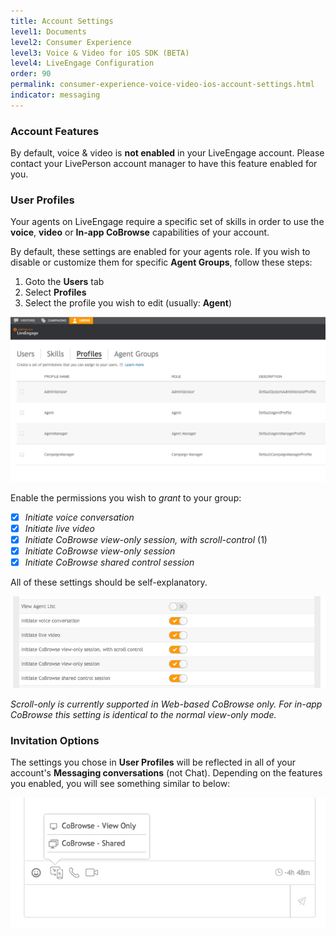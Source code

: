```yaml
---
title: Account Settings
level1: Documents
level2: Consumer Experience
level3: Voice & Video for iOS SDK (BETA)
level4: LiveEngage Configuration
order: 90
permalink: consumer-experience-voice-video-ios-account-settings.html
indicator: messaging
---
```


### Account Features
By default, voice & video is **not enabled** in your LiveEngage account. Please contact your LivePerson account manager to have this feature enabled for you.


### User Profiles

Your agents on LiveEngage require a specific set of skills in order to use the **voice**, **video** or **In-app CoBrowse** capabilities of your account.

By default, these settings are enabled for your agents role. If you wish to disable or customize them for specific **Agent Groups**, follow these steps:

  1. Goto the **Users** tab
  2. Select **Profiles**
  3. Select the profile you wish to edit (usually: **Agent**)


![Profiles1](img/le_profiles_01.png)

Enable the permissions you wish to _grant_ to your group:

  * [x] _Initiate voice conversation_
  * [x] _Initiate live video_
  * [x] _Initiate CoBrowse view-only session, with scroll-control_ (1)
  * [x] _Initiate CoBrowse view-only session_
  * [x] _Initiate CoBrowse shared control session_

All of these settings should be self-explanatory.

![Profiles2](img/le_profiles_02.png)

_Scroll-only is currently supported in Web-based CoBrowse only. For in-app CoBrowse this setting is identical to the normal view-only mode._

### Invitation Options
The settings you chose in **User Profiles** will be reflected in all of your account's **Messaging conversations** (not Chat). Depending on the features you enabled, you will see something similar to below:

![Conversations Features](img/le_conv_features.png)
